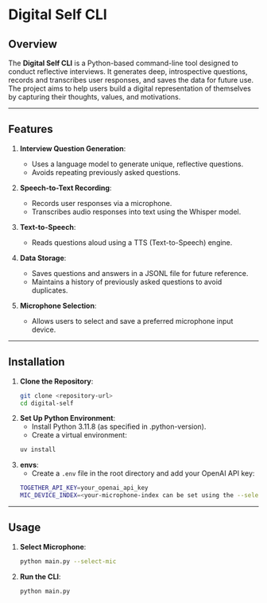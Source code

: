 # Digital Self CLI

## Overview

The **Digital Self CLI** is a Python-based command-line tool designed to conduct reflective interviews. It generates deep, introspective questions, records and transcribes user responses, and saves the data for future use. The project aims to help users build a digital representation of themselves by capturing their thoughts, values, and motivations.

---

## Features

1. **Interview Question Generation**:

   - Uses a language model to generate unique, reflective questions.
   - Avoids repeating previously asked questions.

2. **Speech-to-Text Recording**:

   - Records user responses via a microphone.
   - Transcribes audio responses into text using the Whisper model.

3. **Text-to-Speech**:

   - Reads questions aloud using a TTS (Text-to-Speech) engine.

4. **Data Storage**:

   - Saves questions and answers in a JSONL file for future reference.
   - Maintains a history of previously asked questions to avoid duplicates.

5. **Microphone Selection**:
   - Allows users to select and save a preferred microphone input device.

---

## Installation

1. **Clone the Repository**:
   ```bash
   git clone <repository-url>
   cd digital-self
   ```
2. **Set Up Python Environment**:
   - Install Python 3.11.8 (as specified in .python-version).
   - Create a virtual environment:
   ```bash
   uv install
   ```
3. **envs**:
   - Create a `.env` file in the root directory and add your OpenAI API key:
   ```bash
   TOGETHER_API_KEY=your_openai_api_key
   MIC_DEVICE_INDEX=<your-microphone-index can be set using the --select-mic flag or manually if you know the index>
   ```

---

## Usage

1. **Select Microphone**:
   ```bash
   python main.py --select-mic
   ```
2. **Run the CLI**:
   ```bash
   python main.py
   ```
